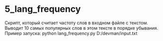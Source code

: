 # 5_lang_frequency

Скрипт, который считает частоту слов в входном файле с текстом.
Выводит 10 самых популярных слов в этом тексте в порядке убывания.
Пример запуска: python lang_frequency.py D:/devman/input.txt